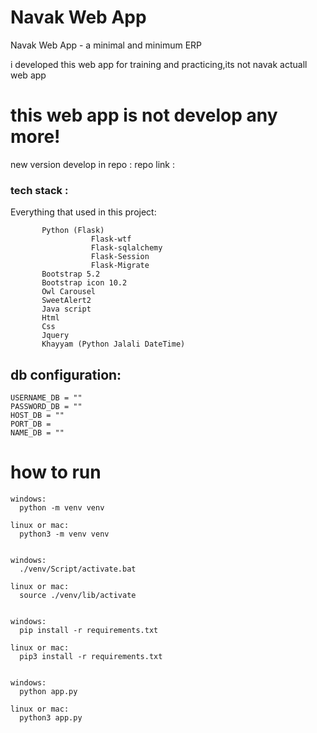 # Navak Web App 


Navak Web App - a minimal and minimum ERP

i developed this web app for training and practicing,its not navak actuall web app 


# this web app is not develop any more!


new version develop in repo :
repo link :  


### tech stack :

Everything that used in this project:


           Python (Flask)
                      Flask-wtf
                      Flask-sqlalchemy
                      Flask-Session
                      Flask-Migrate
           Bootstrap 5.2
           Bootstrap icon 10.2
           Owl Carousel
           SweetAlert2
           Java script 
           Html 
           Css
           Jquery
           Khayyam (Python Jalali DateTime)
           
           
## db configuration:

    USERNAME_DB = ""
    PASSWORD_DB = ""
    HOST_DB = ""
    PORT_DB = 
    NAME_DB = ""

# how to run

    windows:
      python -m venv venv

    linux or mac:
      python3 -m venv venv

    
    windows:
      ./venv/Script/activate.bat

    linux or mac:
      source ./venv/lib/activate


    windows:
      pip install -r requirements.txt

    linux or mac:
      pip3 install -r requirements.txt


    windows:
      python app.py

    linux or mac:
      python3 app.py

